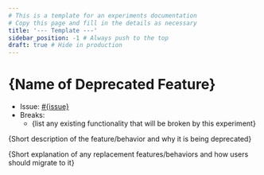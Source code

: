 ```yaml
---
# This is a template for an experiments documentation
# Copy this page and fill in the details as necessary
title: '--- Template ---'
sidebar_position: -1 # Always push to the top
draft: true # Hide in production
---
```


# {Name of Deprecated Feature}

- Issue: [#{issue}](https://github.com/go-task/task/issues/{issue})
- Breaks:
  - {list any existing functionality that will be broken by this experiment}

{Short description of the feature/behavior and why it is being deprecated}

{Short explanation of any replacement features/behaviors and how users should
migrate to it}
